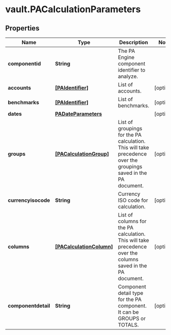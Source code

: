 # vault.PACalculationParameters

## Properties

Name | Type | Description | Notes
------------ | ------------- | ------------- | -------------
**componentid** | **String** | The PA Engine component identifier to analyze. | 
**accounts** | [**[PAIdentifier]**](PAIdentifier.md) | List of accounts. | [optional] 
**benchmarks** | [**[PAIdentifier]**](PAIdentifier.md) | List of benchmarks. | [optional] 
**dates** | [**PADateParameters**](PADateParameters.md) |  | [optional] 
**groups** | [**[PACalculationGroup]**](PACalculationGroup.md) | List of groupings for the PA calculation. This will take precedence over the groupings saved in the PA document. | [optional] 
**currencyisocode** | **String** | Currency ISO code for calculation. | [optional] 
**columns** | [**[PACalculationColumn]**](PACalculationColumn.md) | List of columns for the PA calculation. This will take precedence over the columns saved in the PA document. | [optional] 
**componentdetail** | **String** | Component detail type for the PA component. It can be GROUPS or TOTALS. | [optional] 


